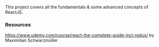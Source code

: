 This project covers all the fundamentals & some advanced concepts of ReactJS.

### Resources
https://www.udemy.com/course/react-the-complete-guide-incl-redux/ by Maximilian Schwarzmüller
